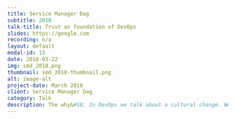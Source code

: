 ```yaml
---
title: Service Manager Dag
subtitle: 2018
talk-title: Trust as foundation of DevOps
slides: https://google.com
recording: n/a
layout: default
modal-id: 13
date: 2018-03-22
img: smd_2018.png
thumbnail: smd_2018-thumbnail.png
alt: image-alt
project-date: March 2018
client: Service Manager Dag
category: Talk
description: The why&#58; In DevOps we talk about a cultural change. We aim to tear down silos and create small cross-functional, autonomous and empowered teams. So why not only let management do the next big re-org thing, &#34;the DevOps re-org&#34;, and all is going to be fine, right!? No, because its about people. Interacting people. And for really changing a companies culture, the way people interact together, we need to establish, recreate and foster trust. If you drill down deeper into many of what makes up DevOps, you can find that trust plays a significant (if not crucial) role in establishing a DevOps culture. But what is trust? Does it really help on a DevOps journey? How can it be created or strengthened? The how&#58; I’ll first show the problem of missing trust in an (siloed) organization. Then I aim to give a definition of trust in general and which basic elements make up trust among people. I will outline which role trust plays in creating a DevOps culture, based on my very own experience within my team at SAP, as well as many examples provided by literature, blogs, etc. (e.g. &#34;The 5 dysfunctions of a Team&#34; - Lencioni ; &#34;The speed of trust&#34; - Covey). Last I will give ideas and shared experiences on how trust can be created and fostered within teams. (e.g. tell about the importance of team sizes (&#34;The mytical man-month&#34; (Brooks) as well as findings by Mr. Robin Dunbar &#34;Dunbars number&#34;), &#34;Perception of competance&#34;, &#34;Perception of intensions&#34;, &#34;Capacity of trusting&#34;, the importance of failure tolerance, openness, common shared goals, respect, diversity, …)
---
```

